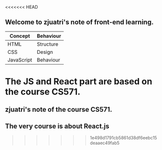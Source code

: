 <<<<<<< HEAD
## Welcome to zjuatri's note of front-end learning.
|Concept|Behaviour|
| ---- | ---- |
| HTML | Structure |
| CSS | Design |
|JavaScript|Behaviour|
The JS and React part are based on the course CS571.
=======
## zjuatri's note of the course CS571.
## The very course is about React.js
>>>>>>> 1e498d1791cb5861d38df6eebc15deaaec49fab5
